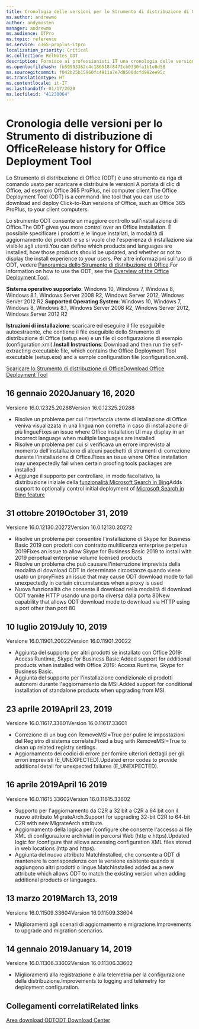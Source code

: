 ```yaml
---
title: Cronologia delle versioni per lo Strumento di distribuzione di Office (ODT)
ms.author: andrewmo
author: andymosten
manager: andrewmo
ms.audience: ITPro
ms.topic: reference
ms.service: o365-proplus-itpro
localization_priority: Critical
ms.collection: RelNotes_ODT
description: Fornisce ai professionisti IT una cronologia delle versioni per lo Strumento di distribuzione di Office (ODT)
ms.openlocfilehash: fb59993362c4c186518f8472cb0330fa1b1e8d58
ms.sourcegitcommit: f042b25b15960fc4911a7e7d8500dcfd992ee95c
ms.translationtype: HT
ms.contentlocale: it-IT
ms.lasthandoff: 01/17/2020
ms.locfileid: "41230064"
---
```

# <a name="release-history-for-office-deployment-tool"></a><span data-ttu-id="23aa8-103">Cronologia delle versioni per lo Strumento di distribuzione di Office</span><span class="sxs-lookup"><span data-stu-id="23aa8-103">Release history for Office Deployment Tool</span></span>

<span data-ttu-id="23aa8-104">Lo Strumento di distribuzione di Office (ODT) è uno strumento da riga di comando usato per scaricare e distribuire le versioni A portata di clic di Office, ad esempio Office 365 ProPlus, nei computer client.</span><span class="sxs-lookup"><span data-stu-id="23aa8-104">The Office Deployment Tool (ODT) is a command-line tool that you can use to download and deploy Click-to-Run versions of Office, such as Office 365 ProPlus, to your client computers.</span></span> 


<span data-ttu-id="23aa8-105">Lo strumento ODT consente un maggiore controllo sull'installazione di Office.</span><span class="sxs-lookup"><span data-stu-id="23aa8-105">The ODT gives you more control over an Office installation.</span></span> <span data-ttu-id="23aa8-106">È possibile specificare i prodotti e le lingue installati, la modalità di aggiornamento dei prodotti e se si vuole che l'esperienza di installazione sia visibile agli utenti.</span><span class="sxs-lookup"><span data-stu-id="23aa8-106">You can define which products and languages are installed, how those products should be updated, and whether or not to display the install experience to your users.</span></span> <span data-ttu-id="23aa8-107">Per altre informazioni sull'uso di ODT, vedere [Panoramica dello Strumento di distribuzione di Office](https://docs.microsoft.com/deployoffice/overview-of-the-office-2016-deployment-tool).</span><span class="sxs-lookup"><span data-stu-id="23aa8-107">For information on how to use the ODT, see the [Overview of the Office Deployment Tool](https://docs.microsoft.com/deployoffice/overview-of-the-office-2016-deployment-tool).</span></span>

 <span data-ttu-id="23aa8-108">**Sistema operativo supportato**: Windows 10, Windows 7, Windows 8, Windows 8.1, Windows Server 2008 R2, Windows Server 2012, Windows Server 2012 R2.</span><span class="sxs-lookup"><span data-stu-id="23aa8-108">**Supported Operating System**: Windows 10, Windows 7, Windows 8, Windows 8.1, Windows Server 2008 R2, Windows Server 2012, Windows Server 2012 R2</span></span> 
 
 <span data-ttu-id="23aa8-109">**Istruzioni di installazione**: scaricare ed eseguire il file eseguibile autoestraente, che contiene il file eseguibile dello Strumento di distribuzione di Office (setup.exe) e un file di configurazione di esempio (configuration.xml).</span><span class="sxs-lookup"><span data-stu-id="23aa8-109">**Install Instructions**: Download and then run the self-extracting executable file, which contains the Office Deployment Tool executable (setup.exe) and a sample configuration file (configuration.xml).</span></span> 

[<span data-ttu-id="23aa8-110">Scaricare lo Strumento di distribuzione di Office</span><span class="sxs-lookup"><span data-stu-id="23aa8-110">Download Office Deployment Tool</span></span>](https://www.microsoft.com/en-us/download/confirmation.aspx?id=49117)


## <a name="january-16-2020"></a><span data-ttu-id="23aa8-111">16 gennaio 2020</span><span class="sxs-lookup"><span data-stu-id="23aa8-111">January 16, 2020</span></span>

<span data-ttu-id="23aa8-112">Versione 16.0.12325.20288</span><span class="sxs-lookup"><span data-stu-id="23aa8-112">Version 16.0.12325.20288</span></span>
- <span data-ttu-id="23aa8-113">Risolve un problema per cui l'interfaccia utente di istallazione di Office veniva visualizzata in una lingua non corretta in caso di installazione di più lingue</span><span class="sxs-lookup"><span data-stu-id="23aa8-113">Fixes an issue where Office installation UI may display in an incorrect language when multiple languages are installed</span></span>
- <span data-ttu-id="23aa8-114">Risolve un problema per cui si verificava un errore imprevisto al momento dell'installazione di alcuni pacchetti di strumenti di correzione durante l'installazione di Office.</span><span class="sxs-lookup"><span data-stu-id="23aa8-114">Fixes an issue where Office installation may unexpectedly fail when certain proofing tools packages are installed</span></span>
- <span data-ttu-id="23aa8-115">Aggiunge il supporto per controllare, in modo facoltativo, la distribuzione iniziale della [funzionalità Microsoft Search in Bing](https://go.microsoft.com/fwlink/p/?linkid=2109345)</span><span class="sxs-lookup"><span data-stu-id="23aa8-115">Adds support to optionally control initial deployment of [Microsoft Search in Bing feature](https://go.microsoft.com/fwlink/p/?linkid=2109345)</span></span>


## <a name="october-31-2019"></a><span data-ttu-id="23aa8-116">31 ottobre 2019</span><span class="sxs-lookup"><span data-stu-id="23aa8-116">October 31, 2019</span></span>

<span data-ttu-id="23aa8-117">Versione 16.0.12130.20272</span><span class="sxs-lookup"><span data-stu-id="23aa8-117">Version 16.0.12130.20272</span></span>
- <span data-ttu-id="23aa8-118">Risolve un problema per consentire l'installazione di Skype for Business Basic 2019 con prodotti con contratto multilicenza enterprise perpetua 2019</span><span class="sxs-lookup"><span data-stu-id="23aa8-118">Fixes an issue to allow Skype for Business Basic 2019 to install with 2019 perpetual enterprise volume licensed products</span></span>
- <span data-ttu-id="23aa8-119">Risolve un problema che può causare l'interruzione imprevista della modalità di download ODT in determinate circostanze quando viene usato un proxy</span><span class="sxs-lookup"><span data-stu-id="23aa8-119">Fixes an issue that may cause ODT download mode to fail unexpectedly in certain circumstances when a proxy is used</span></span>
- <span data-ttu-id="23aa8-120">Nuova funzionalità che consente il download nella modalità di download ODT tramite HTTP usando una porta diversa dalla porta 80</span><span class="sxs-lookup"><span data-stu-id="23aa8-120">New capability that allows ODT download mode to download via HTTP using a port other than port 80</span></span>


## <a name="july-10-2019"></a><span data-ttu-id="23aa8-121">10 luglio 2019</span><span class="sxs-lookup"><span data-stu-id="23aa8-121">July 10, 2019</span></span>

<span data-ttu-id="23aa8-122">Versione 16.0.11901.20022</span><span class="sxs-lookup"><span data-stu-id="23aa8-122">Version 16.0.11901.20022</span></span>
- <span data-ttu-id="23aa8-123">Aggiunta del supporto per altri prodotti se installato con Office 2019: Access Runtime, Skype for Business Basic.</span><span class="sxs-lookup"><span data-stu-id="23aa8-123">Added support for additional products when installed with Office 2019: Access Runtime, Skype for Business Basic.</span></span>
- <span data-ttu-id="23aa8-124">Aggiunta del supporto per l'installazione condizionale di prodotti autonomi durante l'aggiornamento da MSI.</span><span class="sxs-lookup"><span data-stu-id="23aa8-124">Added support for conditional installation of standalone products when upgrading from MSI.</span></span>

## <a name="april-23-2019"></a><span data-ttu-id="23aa8-125">23 aprile 2019</span><span class="sxs-lookup"><span data-stu-id="23aa8-125">April 23, 2019</span></span>

<span data-ttu-id="23aa8-126">Versione 16.0.11617.33601</span><span class="sxs-lookup"><span data-stu-id="23aa8-126">Version 16.0.11617.33601</span></span>
- <span data-ttu-id="23aa8-127">Correzione di un bug con RemoveMSI=True per pulire le impostazioni del Registro di sistema correlate.</span><span class="sxs-lookup"><span data-stu-id="23aa8-127">Fixed a bug with RemoveMSI=True to clean up related registry settings.</span></span>
- <span data-ttu-id="23aa8-128">Aggiornamento dei codici di errore per fornire ulteriori dettagli per gli errori imprevisti (E_UNEXPECTED).</span><span class="sxs-lookup"><span data-stu-id="23aa8-128">Updated error codes to provide additional detail for unexpected failures (E_UNEXPECTED).</span></span>

## <a name="april-16-2019"></a><span data-ttu-id="23aa8-129">16 aprile 2019</span><span class="sxs-lookup"><span data-stu-id="23aa8-129">April 16 2019</span></span>

<span data-ttu-id="23aa8-130">Versione 16.0.11615.33602</span><span class="sxs-lookup"><span data-stu-id="23aa8-130">Version 16.0.11615.33602</span></span>
- <span data-ttu-id="23aa8-131">Supporto per l'aggiornamento da C2R a 32 bit a C2R a 64 bit con il nuovo attributo MigrateArch.</span><span class="sxs-lookup"><span data-stu-id="23aa8-131">Support for upgrading 32-bit C2R to 64-bit C2R with new MigrateArch attribute.</span></span>
- <span data-ttu-id="23aa8-132">Aggiornamento della logica per /configure che consente l'accesso ai file XML di configurazione archiviati in percorsi Web (http e https).</span><span class="sxs-lookup"><span data-stu-id="23aa8-132">Updated logic for /configure that allows accessing configuration XML files stored in web locations (http and https).</span></span>
- <span data-ttu-id="23aa8-133">Aggiunta del nuovo attributo MatchInstalled, che consente a ODT di mantenere la corrispondenza con la versione esistente quando si aggiungono altri prodotti o lingue.</span><span class="sxs-lookup"><span data-stu-id="23aa8-133">MatchInstalled added as a new attribute which allows ODT to match the existing version when adding additional products or languages.</span></span>

## <a name="march-13-2019"></a><span data-ttu-id="23aa8-134">13 marzo 2019</span><span class="sxs-lookup"><span data-stu-id="23aa8-134">March 13, 2019</span></span>

<span data-ttu-id="23aa8-135">Versione 16.0.11509.33604</span><span class="sxs-lookup"><span data-stu-id="23aa8-135">Version 16.0.11509.33604</span></span>
- <span data-ttu-id="23aa8-136">Miglioramenti agli scenari di aggiornamento e migrazione.</span><span class="sxs-lookup"><span data-stu-id="23aa8-136">Improvements to upgrade and migration scenarios.</span></span>

## <a name="january-14-2019"></a><span data-ttu-id="23aa8-137">14 gennaio 2019</span><span class="sxs-lookup"><span data-stu-id="23aa8-137">January 14, 2019</span></span>

<span data-ttu-id="23aa8-138">Versione 16.0.11306.33602</span><span class="sxs-lookup"><span data-stu-id="23aa8-138">Version 16.0.11306.33602</span></span>
- <span data-ttu-id="23aa8-139">Miglioramenti alla registrazione e alla telemetria per la configurazione della distribuzione.</span><span class="sxs-lookup"><span data-stu-id="23aa8-139">Improvements to logging and telemetry for deployment configuration.</span></span>


## <a name="related-links"></a><span data-ttu-id="23aa8-140">Collegamenti correlati</span><span class="sxs-lookup"><span data-stu-id="23aa8-140">Related links</span></span>

[<span data-ttu-id="23aa8-141">Area download ODT</span><span class="sxs-lookup"><span data-stu-id="23aa8-141">ODT Download Center</span></span>](https://www.microsoft.com/en-us/download/details.aspx?id=49117)